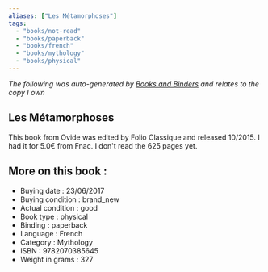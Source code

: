 ```yaml
---
aliases: ["Les Métamorphoses"] 
tags: 
  - "books/not-read" 
  - "books/paperback" 
  - "books/french"
  - "books/mythology"
  - "books/physical"
---
```


_The following was auto-generated by [Books and Binders](Books%20and%20Binders.md) and relates to the copy I own_
## Les Métamorphoses
This book from Ovide was edited by Folio Classique and released 10/2015. I had it for 5.0€ from Fnac. I don't read the 625 pages yet.

## More on this book :
- Buying date : 23/06/2017
- Buying condition : brand_new
- Actual condition : good
- Book type : physical
- Binding : paperback
- Language : French
- Category : Mythology
- ISBN : 9782070385645
- Weight in grams : 327
